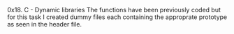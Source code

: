 0x18. C - Dynamic libraries
The functions have been previously coded but for this task I created dummy files each containing the approprate prototype as seen in the header file.
